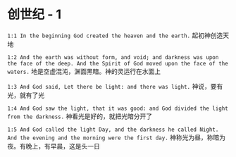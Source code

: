 # 创世纪 - 1


`1:1 In the beginning God created the heaven and the earth.` 起初神创造天地

`1:2 And the earth was without form, and void; and darkness was upon the face of the deep. And the Spirit of God moved upon the face of the waters.` 地是空虚混沌，渊面黑暗。神的灵运行在水面上

`1:3 And God said, Let there be light: and there was light.` 神说，要有光，就有了光

`1:4 And God saw the light, that it was good: and God divided the light from the darkness.` 神看光是好的，就把光暗分开了

`1:5 And God called the light Day, and the darkness he called Night. And the evening and the morning were the first day.` 神称光为昼，称暗为夜。有晚上，有早晨，这是头一日

